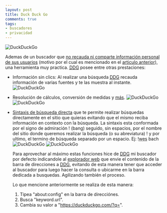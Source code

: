 ```yaml
---
layout: post
title: Duck Duck Go
comments: true
tags:
- buscadores
- privacidad
---
```

![DuckDuckGo](http://arguser.com.ar/images/ddghome.png)

Ademas de un buscador que [no recauda ni comparte información personal
de sus usuarios][1] (motivo por el cual es mencionado en el [articulo
anterior][2]), una herramienta muy practica. [<acronym title="Duck Duck
Go">DDG</acronym>][3] posee entre otras prestaciones:

* Información sin clics: Al realizar una búsqueda [<acronym title="Duck
  Duck Go">DDG</acronym>][3] recauda información de varias fuentes y te
  las muestra al instante.
  ![DuckDuckGo](http://arguser.com.ar/images/ddgsearch.png)
* Resolución de cálculos, conversión de medidas y [más][4].
  ![DuckDuckGo](http://arguser.com.ar/images/ddgcalc.png)
  ![DuckDuckGo](http://arguser.com.ar/images/ddgconve.png)
* [Sintaxis de búsqueda directa][5] que te permite realizar búsquedas
  directamente en el sitio que quieras evitando que el mismo reciba
  información en contexto con la búsqueda. La sintaxis esta conformada
  por el signo de admiración ! (bang) seguido, sin espacios, por el
  nombre del sitio donde queremos realizar la búsqueda (o su
  abreviatura) !<sitio markdown="1"> y por ultimo, el termino de
  búsqueda separado por un espacio. Ej: !<acronym title="Wikipedia
  Español">wes</acronym> bach
  ![DuckDuckGo](http://arguser.com.ar/images/ddgbang.png)
  ![DuckDuckGo](http://arguser.com.ar/images/ddgbanged.png)
  
   Para aprovechar al máximo estas funciones hice de [<acronym
  title="Duck Duck Go">DDG</acronym>][3] mi buscador por defecto
  indicandole al [explorador web][6] que envie el contenido de la barra
  de direcciones a [<acronym title="Duck Duck Go">DDG</acronym>][3],
  evitando de esta manera tener que acceder al buscador para luego hacer
  la consulta o ubicarme en la barra dedicada a busquedas. Agilizando
  también el proceso.
  
   Lo que mencione anteriormente se realiza de esta manera:
  
  1.  Tipea "about:config" en la barra de direcciónes.
  2.  Busca "keyword.url".
  3.  Cambia su valor a "https://duckduckgo.com/?q=".
  
   </sitio>



[1]: https://duckduckgo.com/privacy.html 
[2]: http://arguser.com.ar/2012/03/01/Buscador.html 
[3]: https://duckduckgo.com 
[4]: https://duckduckgo.com/goodies.html 
[5]: https://duckduckgo.com/bang.html 
[6]: http://getfirefox.com 
